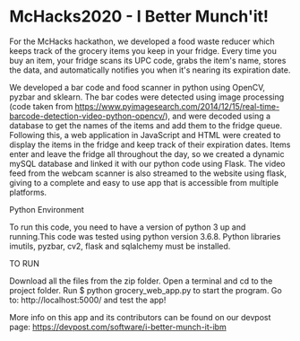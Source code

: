 # McHacks2020 - I Better Munch'it!

For the McHacks hackathon, we developed a food waste reducer which keeps track of the grocery items you keep in your fridge. Every time you buy an item, your fridge scans its UPC code, grabs the item's name, stores the data, and automatically notifies you when it's nearing its expiration date.

We developed a bar code and food scanner in python using OpenCV, pyzbar and sklearn. The bar codes were detected using image processing (code taken from https://www.pyimagesearch.com/2014/12/15/real-time-barcode-detection-video-python-opencv/), and were decoded using a database to get the names of the items and add them to the fridge queue. Following this, a web application in JavaScript and HTML were created to display the items in the fridge and keep track of their expiration dates. Items enter and leave the fridge all throughout the day, so we created a dynamic mySQL database and linked it with our python code using Flask. The video feed from the webcam scanner is also streamed to the website using flask, giving to a complete and easy to use app that is accessible from multiple platforms.

Python Environment

To run this code, you need to have a version of python 3 up and running.This code was tested using python version 3.6.8. Python libraries imutils, pyzbar, cv2, flask and sqlalchemy must be installed. 

TO RUN

Download all the files from the zip folder.
Open a terminal and cd to the project folder.
Run $ python grocery_web_app.py to start the program.
Go to: http://localhost:5000/ and test the app! 

More info on this app and its contributors can be found on our devpost page: https://devpost.com/software/i-better-munch-it-ibm


